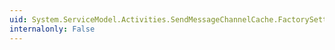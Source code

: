 ```yaml
---
uid: System.ServiceModel.Activities.SendMessageChannelCache.FactorySettings
internalonly: False
---
```

